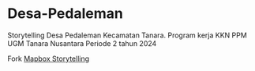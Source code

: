 # Desa-Pedaleman
Storytelling Desa Pedaleman Kecamatan Tanara. Program kerja KKN PPM UGM Tanara Nusantara Periode 2 tahun 2024

Fork <a href="https://github.com/mapbox/storytelling">Mapbox Storytelling</a>

